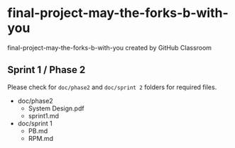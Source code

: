 # final-project-may-the-forks-b-with-you
final-project-may-the-forks-b-with-you created by GitHub Classroom

## Sprint 1 / Phase 2
Please check for `doc/phase2` and `doc/sprint 2` folders for required files.
 - doc/phase2
    - System Design.pdf
    - sprint1.md
 - doc/sprint 1
    - PB.md
    - RPM.md
